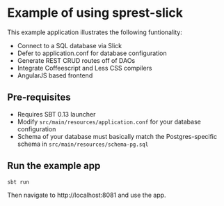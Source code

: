 # Example of using sprest-slick #

This example application illustrates the following funtionality:

* Connect to a SQL database via Slick
* Defer to application.conf for database configuration
* Generate REST CRUD routes off of DAOs
* Integrate Coffeescript and Less CSS compilers
* AngularJS based frontend

## Pre-requisites ##

* Requires SBT 0.13 launcher
* Modify `src/main/resources/application.conf` for your database configuration
* Schema of your database must basically match the Postgres-specific schema in `src/main/resources/schema-pg.sql`

## Run the example app ##

`sbt run`

Then navigate to http://localhost:8081 and use the app.
